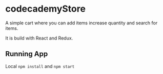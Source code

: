 # codecademyStore
A simple cart where you can add items increase quantity and search for items. 

It is build with React and Redux.

## Running App
Local `npm install` and `npm start` 
